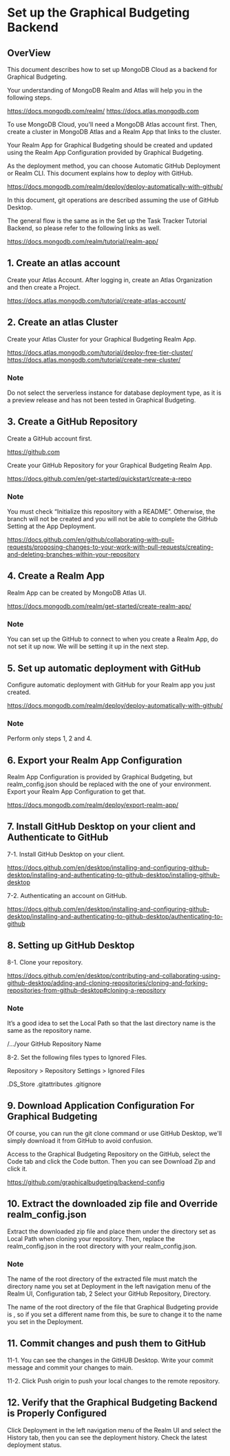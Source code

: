 # Set up the Graphical Budgeting Backend
## OverView
This document describes how to set up MongoDB Cloud as a backend for Graphical Budgeting.

Your understanding of MongoDB Realm and Atlas will help you in the following steps.

https://docs.mongodb.com/realm/
https://docs.atlas.mongodb.com


To use MongoDB Cloud, you'll need a MongoDB Atlas account first.
Then, create a cluster in MongoDB Atlas and a Realm App that links to the cluster.

Your Realm App for Graphical Budgeting should be created and updated using the Realm App Configuration provided by Graphical Budgeting.

As the deployment method, you can choose Automatic GitHub Deployment or Realm CLI.
This document explains how to deploy with GitHub.

https://docs.mongodb.com/realm/deploy/deploy-automatically-with-github/

In this document, git operations are described assuming the use of GitHub Desktop.


The general flow is the same as in the Set up the Task Tracker Tutorial Backend, so please refer to the following links as well.

https://docs.mongodb.com/realm/tutorial/realm-app/

## 1. Create an atlas account
Create your Atlas Account. After logging in, create an Atlas Organization and then create a Project.

https://docs.atlas.mongodb.com/tutorial/create-atlas-account/

## 2. Create an atlas Cluster

Create your Atlas Cluster for your Graphical Budgeting Realm App.

https://docs.atlas.mongodb.com/tutorial/deploy-free-tier-cluster/
https://docs.atlas.mongodb.com/tutorial/create-new-cluster/

### Note
Do not select the serverless instance for database deployment type, as it is a preview release and has not been tested in Graphical Budgeting.

## 3. Create a GitHub Repository

Create a GitHub account first.

https://github.com

Create your GitHub Repository for your Graphical Budgeting Realm App.

https://docs.github.com/en/get-started/quickstart/create-a-repo

### Note
You must check “Initialize this repository with a README”. Otherwise, the branch will not be created and you will not be able to complete the GitHub Setting at the App Deployment.

https://docs.github.com/en/github/collaborating-with-pull-requests/proposing-changes-to-your-work-with-pull-requests/creating-and-deleting-branches-within-your-repository


## 4. Create a Realm App

Realm App can be created by MongoDB Atlas UI.

https://docs.mongodb.com/realm/get-started/create-realm-app/

### Note
You can set up the GitHub to connect to when you create a Realm App, do not set it up now.
We will be setting it up in the next step.


## 5. Set up automatic deployment with GitHub

Configure automatic deployment with GitHub for your Realm app you just created.

https://docs.mongodb.com/realm/deploy/deploy-automatically-with-github/

### Note
Perform only steps 1, 2 and 4.

## 6. Export your Realm App Configuration

Realm App Configuration is provided by Graphical Budgeting, but realm_config.json should be replaced with the one of your environment. Export your Realm App Configuration to get that.

https://docs.mongodb.com/realm/deploy/export-realm-app/

## 7. Install GitHub Desktop on your client and Authenticate to GitHub

7-1. Install GitHub Desktop on your client.

https://docs.github.com/en/desktop/installing-and-configuring-github-desktop/installing-and-authenticating-to-github-desktop/installing-github-desktop

7-2. Authenticating an account on GitHub.

https://docs.github.com/en/desktop/installing-and-configuring-github-desktop/installing-and-authenticating-to-github-desktop/authenticating-to-github

## 8. Setting up GitHub Desktop

8-1. Clone your repository.

https://docs.github.com/en/desktop/contributing-and-collaborating-using-github-desktop/adding-and-cloning-repositories/cloning-and-forking-repositories-from-github-desktop#cloning-a-repository

### Note
It’s a good idea to set the Local Path so that the last directory name is the same as the repository name.

/…/your GitHub Repository Name


8-2. Set the following files types to Ignored Files.

Repository > Repository Settings > Ignored Files

.DS_Store
.gitattributes
.gitignore

## 9. Download Application Configuration For Graphical Budgeting

Of course, you can run the git clone command or use GitHub Desktop, we'll simply download it from GitHub to avoid confusion.

Access to the Graphical Budgeting Repository on the GitHub, select the Code tab and click the Code button. Then you can see Download Zip and click it.

https://github.com/graphicalbudgeting/backend-config


## 10. Extract the downloaded zip file and Override realm_config.json

Extract the downloaded zip file and place them under the directory set as Local Path when cloning your repository. Then, replace the realm_config.json in the root directory with your realm_config.json.

### Note
The name of the root directory of the extracted file must match the directory name you set at Deployment in the left navigation menu of the Realm UI, Configuration tab, 2 Select your GitHub Repository, Directory.

The name of the root directory of the file that Graphical Budgeting provide is <backend-config>, so if you set a different name from this, be sure to change it to the name you set in the Deployment.

## 11. Commit changes and push them to GitHub

11-1. You can see the changes in the GitHUB Desktop. Write your commit message and commit your changes to main.

11-2. Click Push origin to push your local changes to the remote repository.

## 12. Verify that the Graphical Budgeting Backend is Properly Configured

Click Deployment in the left navigation menu of the Realm UI and select the History tab, then you can see the deployment history. Check the latest deployment status.

